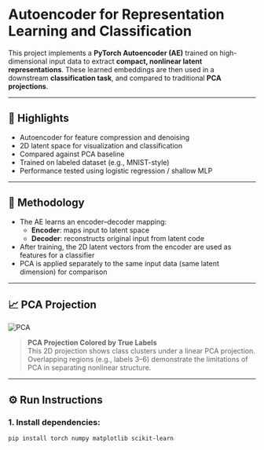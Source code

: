 # Autoencoder for Representation Learning and Classification

This project implements a **PyTorch Autoencoder (AE)** trained on high-dimensional input data to extract **compact, nonlinear latent representations**. These learned embeddings are then used in a downstream **classification task**, and compared to traditional **PCA projections**.

---

## 📌 Highlights

- Autoencoder for feature compression and denoising
- 2D latent space for visualization and classification
- Compared against PCA baseline
- Trained on labeled dataset (e.g., MNIST-style)
- Performance tested using logistic regression / shallow MLP

---

## 🧠 Methodology

- The AE learns an encoder–decoder mapping:
  - **Encoder**: maps input to latent space
  - **Decoder**: reconstructs original input from latent code
- After training, the 2D latent vectors from the encoder are used as features for a classifier
- PCA is applied separately to the same input data (same latent dimension) for comparison

---

## 📈 PCA Projection

![PCA](bba6a635-2ee4-4d68-a840-1354d09aaac4.png)

> **PCA Projection Colored by True Labels**  
> This 2D projection shows class clusters under a linear PCA projection. Overlapping regions (e.g., labels 3–6) demonstrate the limitations of PCA in separating nonlinear structure.

---

## ⚙️ Run Instructions

### 1. Install dependencies:
```bash
pip install torch numpy matplotlib scikit-learn
